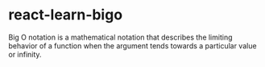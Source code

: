 # react-learn-bigo

Big O notation is a mathematical notation that describes the limiting behavior of a function when the argument tends towards a particular value or infinity.
